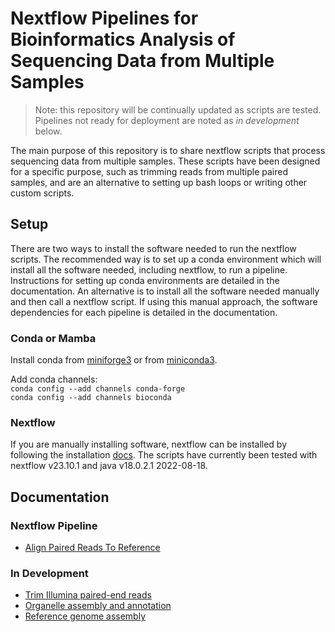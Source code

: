 # Nextflow Pipelines for Bioinformatics Analysis of Sequencing Data from Multiple Samples

> Note: this repository will be continually updated as scripts are tested. Pipelines not ready for deployment are noted as *in development* below. 

The main purpose of this repository is to share nextflow scripts that process sequencing data from multiple samples. These scripts have been designed for a specific purpose, such as trimming reads from multiple paired samples, and are an alternative to setting up bash loops or writing other custom scripts.

## Setup
There are two ways to install the software needed to run the nextflow scripts. The recommended way is to set up a conda environment which will install all the software needed, including nextflow, to run a pipeline. Instructions for setting up conda environments are detailed in the documentation. An alternative is to install all the software needed manually and then call a nextflow script. If using this manual approach, the software dependencies for each pipeline is detailed in the documentation.

### Conda or Mamba
Install conda from [miniforge3](https://github.com/conda-forge/miniforge?tab=readme-ov-file#miniforge3) or from [miniconda3](https://docs.anaconda.com/free/miniconda).

Add conda channels:  
`conda config --add channels conda-forge`  
`conda config --add channels bioconda`

### Nextflow
If you are manually installing software, nextflow can be installed by following the installation [docs](https://www.nextflow.io/docs/latest/getstarted.html). The scripts have currently been tested with nextflow v23.10.1 and java v18.0.2.1 2022-08-18.

## Documentation

### Nextflow Pipeline
- [Align Paired Reads To Reference](./docs/align-paired-reads.md)

### In Development
- [Trim Illumina paired-end reads](https://github.com/Tom-Jenkins/maerl-wgs-pipelines/blob/main/docs/01-trim-illumina-reads.md)
- [Organelle assembly and annotation](https://github.com/Tom-Jenkins/maerl-wgs-pipelines/blob/main/docs/02-organelle-assembly-annotation.md)
- [Reference genome assembly](https://github.com/Tom-Jenkins/maerl-wgs-pipelines/blob/main/docs/03-reference-genome-assembly.md)


